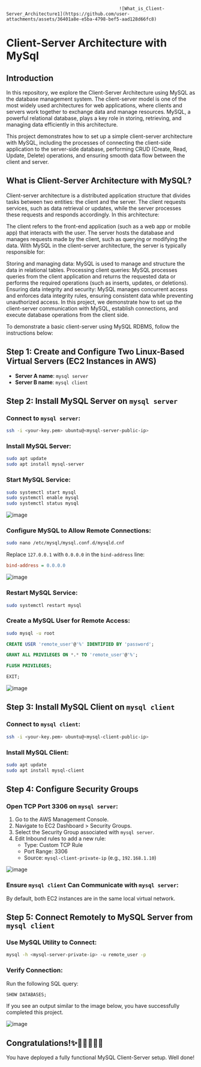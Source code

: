                                               ![What_is_Client-Server_Architecture1](https://github.com/user-attachments/assets/36401a8e-e5ba-4798-bef5-aad128d66fc8)


# Client-Server Architecture with MySql
## Introduction

In this repository, we explore the Client-Server Architecture using MySQL as the database management system. The client-server model is one of the most widely used architectures for web applications, where clients and servers work together to exchange data and manage resources. MySQL, a powerful relational database, plays a key role in storing, retrieving, and managing data efficiently in this architecture.

This project demonstrates how to set up a simple client-server architecture with MySQL, including the processes of connecting the client-side application to the server-side database, performing CRUD (Create, Read, Update, Delete) operations, and ensuring smooth data flow between the client and server.

## What is Client-Server Architecture with MySQL?
Client-server architecture is a distributed application structure that divides tasks between two entities: the client and the server. The client requests services, such as data retrieval or updates, while the server processes these requests and responds accordingly. In this architecture:

The client refers to the front-end application (such as a web app or mobile app) that interacts with the user.
The server hosts the database and manages requests made by the client, such as querying or modifying the data.
With MySQL in the client-server architecture, the server is typically responsible for:

Storing and managing data: MySQL is used to manage and structure the data in relational tables.
Processing client queries: MySQL processes queries from the client application and returns the requested data or performs the required operations (such as inserts, updates, or deletions).
Ensuring data integrity and security: MySQL manages concurrent access and enforces data integrity rules, ensuring consistent data while preventing unauthorized access.
In this project, we demonstrate how to set up the client-server communication with MySQL, establish connections, and execute database operations from the client side.



To demonstrate a basic client-server using MySQL RDBMS, follow the instructions below:

## Step 1: Create and Configure Two Linux-Based Virtual Servers (EC2 Instances in AWS)

- **Server A name**: `mysql server`
- **Server B name**: `mysql client`

## Step 2: Install MySQL Server on `mysql server`

### Connect to `mysql server`:

```sh
ssh -i <your-key.pem> ubuntu@<mysql-server-public-ip>
```

### Install MySQL Server:

```sh
sudo apt update
sudo apt install mysql-server
```

### Start MySQL Service:

```sh
sudo systemctl start mysql
sudo systemctl enable mysql
sudo systemctl status mysql
```
![image](https://github.com/user-attachments/assets/49b86800-dae2-4ad3-b46b-a9caa1445c42)

### Configure MySQL to Allow Remote Connections:

```sh
sudo nano /etc/mysql/mysql.conf.d/mysqld.cnf
```

Replace `127.0.0.1` with `0.0.0.0` in the `bind-address` line:

```ini
bind-address = 0.0.0.0
```
![image](https://github.com/user-attachments/assets/94bfdd84-fb7a-4638-8edb-61de357dc44e)


### Restart MySQL Service:

```sh
sudo systemctl restart mysql
```

### Create a MySQL User for Remote Access:

```sh
sudo mysql -u root
```
```sql
CREATE USER 'remote_user'@'%' IDENTIFIED BY 'password';
```
```sql
GRANT ALL PRIVILEGES ON *.* TO 'remote_user'@'%';
```
```sql
FLUSH PRIVILEGES;
```
```sql
EXIT;
```
![image](https://github.com/user-attachments/assets/295aea04-9d5e-46c6-a502-183737d317e1)

## Step 3: Install MySQL Client on `mysql client`

### Connect to `mysql client`:

```sh
ssh -i <your-key.pem> ubuntu@<mysql-client-public-ip>
```

### Install MySQL Client:

```sh
sudo apt update
sudo apt install mysql-client
```

## Step 4: Configure Security Groups

### Open TCP Port 3306 on `mysql server`:

1. Go to the AWS Management Console.
2. Navigate to EC2 Dashboard > Security Groups.
3. Select the Security Group associated with `mysql server`.
4. Edit Inbound rules to add a new rule:
   - Type: Custom TCP Rule
   - Port Range: 3306
   - Source: `mysql-client-private-ip` (e.g., `192.168.1.10`)

![image](https://github.com/user-attachments/assets/346d421d-90f3-4adc-9b64-d61d4d938de2)


### Ensure `mysql client` Can Communicate with `mysql server`:

By default, both EC2 instances are in the same local virtual network.

## Step 5: Connect Remotely to MySQL Server from `mysql client`

### Use MySQL Utility to Connect:

```sh
mysql -h <mysql-server-private-ip> -u remote_user -p
```

### Verify Connection:

Run the following SQL query:

```sql
SHOW DATABASES;
```

If you see an output similar to the image below, you have successfully completed this project.

![image](https://github.com/user-attachments/assets/d9f65899-17ad-4dc0-b2fd-8b78664163a3)



## Congratulations!✨🎉🎉🎊🎉🎉

You have deployed a fully functional MySQL Client-Server setup. Well done! 


